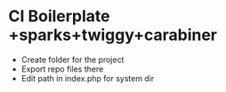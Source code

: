 # CI Boilerplate +sparks+twiggy+carabiner
* Create folder for the project
* Export repo files there
* Edit path in index.php for system dir
